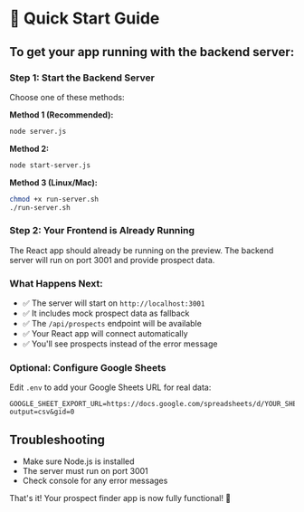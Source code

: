 # 🚀 Quick Start Guide

## To get your app running with the backend server:

### Step 1: Start the Backend Server
Choose one of these methods:

**Method 1 (Recommended):**
```bash
node server.js
```

**Method 2:**
```bash
node start-server.js
```

**Method 3 (Linux/Mac):**
```bash
chmod +x run-server.sh
./run-server.sh
```

### Step 2: Your Frontend is Already Running
The React app should already be running on the preview. The backend server will run on port 3001 and provide prospect data.

### What Happens Next:
- ✅ The server will start on `http://localhost:3001`
- ✅ It includes mock prospect data as fallback
- ✅ The `/api/prospects` endpoint will be available
- ✅ Your React app will connect automatically
- ✅ You'll see prospects instead of the error message

### Optional: Configure Google Sheets
Edit `.env` to add your Google Sheets URL for real data:
```
GOOGLE_SHEET_EXPORT_URL=https://docs.google.com/spreadsheets/d/YOUR_SHEET_ID/pub?output=csv&gid=0
```

## Troubleshooting
- Make sure Node.js is installed
- The server must run on port 3001
- Check console for any error messages

That's it! Your prospect finder app is now fully functional! 🎉